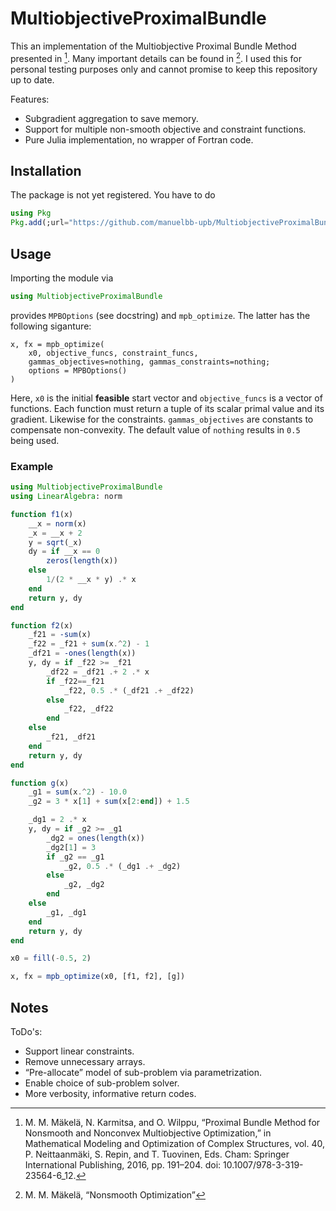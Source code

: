 # MultiobjectiveProximalBundle

This an implementation of the Multiobjective Proximal Bundle Method presented in [^1].
Many important details can be found in [^2].
I used this for personal testing purposes only and cannot promise to keep this repository up to date.

Features:
* Subgradient aggregation to save memory.
* Support for multiple non-smooth objective and constraint functions.
* Pure Julia implementation, no wrapper of Fortran code.

## Installation
The package is not yet registered.
You have to do
```julia
using Pkg
Pkg.add(;url="https://github.com/manuelbb-upb/MultiobjectiveProximalBundle.jl.git")
```

## Usage
Importing the module via
```julia
using MultiobjectiveProximalBundle
```
provides `MPBOptions` (see docstring) and `mpb_optimize`.
The latter has the following siganture:
```
x, fx = mpb_optimize(
    x0, objective_funcs, constraint_funcs,
    gammas_objectives=nothing, gammas_constraints=nothing;
    options = MPBOptions()
)
```
Here, `x0` is the initial **feasible** start vector and
`objective_funcs` is a vector of functions.
Each function must return a tuple of its scalar primal value
and its gradient. Likewise for the constraints.
`gammas_objectives` are constants to compensate non-convexity.
The default value of `nothing` results in `0.5` being used.

### Example
```julia
using MultiobjectiveProximalBundle
using LinearAlgebra: norm

function f1(x)
    __x = norm(x)
    _x = __x + 2
    y = sqrt(_x)
    dy = if __x == 0
        zeros(length(x))
    else
        1/(2 * __x * y) .* x
    end
    return y, dy
end

function f2(x)
    _f21 = -sum(x)
    _f22 = _f21 + sum(x.^2) - 1
    _df21 = -ones(length(x))
    y, dy = if _f22 >= _f21
        _df22 = _df21 .+ 2 .* x
        if _f22==_f21
            _f22, 0.5 .* (_df21 .+ _df22)
        else
            _f22, _df22
        end
    else
        _f21, _df21
    end
    return y, dy
end

function g(x)
    _g1 = sum(x.^2) - 10.0
    _g2 = 3 * x[1] + sum(x[2:end]) + 1.5

    _dg1 = 2 .* x
    y, dy = if _g2 >= _g1
        _dg2 = ones(length(x))
        _dg2[1] = 3
        if _g2 == _g1
            _g2, 0.5 .* (_dg1 .+ _dg2)
        else
            _g2, _dg2
        end
    else
        _g1, _dg1
    end
    return y, dy
end

x0 = fill(-0.5, 2)

x, fx = mpb_optimize(x0, [f1, f2], [g])
```

## Notes

ToDo's:
* Support linear constraints.
* Remove unnecessary arrays.
* “Pre-allocate” model of sub-problem via parametrization.
* Enable choice of sub-problem solver.
* More verbosity, informative return codes.


[^1]: M. M. Mäkelä, N. Karmitsa, and O. Wilppu, “Proximal Bundle Method for Nonsmooth and Nonconvex Multiobjective Optimization,” in Mathematical Modeling and Optimization of Complex Structures, vol. 40, P. Neittaanmäki, S. Repin, and T. Tuovinen, Eds. Cham: Springer International Publishing, 2016, pp. 191–204. doi: 10.1007/978-3-319-23564-6_12.

[^2]: M. M. Mäkelä, “Nonsmooth Optimization”

